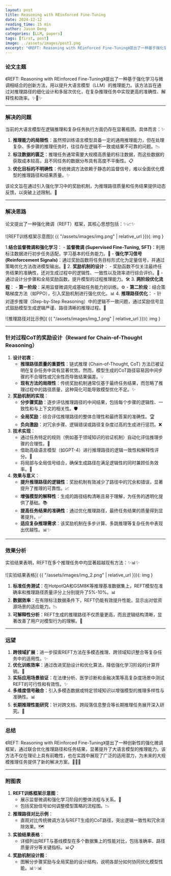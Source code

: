```yaml
---
layout: post
title: Reasoning with REinforced Fine-Tuning
date: 2024-12-12
reading_time: 15 min
author: Jason Deng
categories: [LLM, papers]
tags: [first, post]
image: ../assets/images/post1.png
excerpt: "《REFT: Reasoning with REinforced Fine-Tuning》提出了一种基于强化学习与微调相结合的创新方法，用以提升大语言模型（LLM）的推理能力。该方法旨在通过对推理路径的细化设计和多层次优化，在复杂推理任务中实现更高的准确性、解释性和效率。"
---
```


### **论文主题**

《REFT: Reasoning with REinforced Fine-Tuning》提出了一种基于强化学习与微调相结合的创新方法，用以提升大语言模型（LLM）的推理能力。该方法旨在通过对推理路径的细化设计和多层次优化，在复杂推理任务中实现更高的准确性、解释性和效率。✨📘✨

---

### **解决的问题**

当前的大语言模型在逻辑推理和复杂任务执行方面仍存在显著瓶颈。具体而言：✨

1. **推理能力的局限性**：虽然预训练语言模型具备一定的通用推理能力，但在处理复杂、多步骤的推理任务时，往往存在逻辑不一致或结果不可靠的问题。📉
2. **标注数据的匮乏**：推理任务通常需要大规模高质量的标注数据，而这些数据的获取成本较高，且不同任务的数据分布具有高度不平衡性。📋
3. **优化目标的不明确性**：传统微调方法依赖于静态的监督信号，难以全面优化模型的推理路径和结果质量。✨

该论文旨在通过引入强化学习中的奖励机制，为推理路径质量和任务结果提供动态反馈，以突破上述限制。🚀

---

### **解决思路**

论文提出了一种强化微调（REFT）框架，其核心思想包括：✨📈✨

![REFT训练框架示意图]( {{ "/assets/images/img.png" | relative_url }}){: img }

1.**结合监督微调和强化学习**：
    - **监督微调 (Supervised Fine-Tuning, SFT)**：利用标注数据进行初步任务适配，学习基本的任务能力。🎯
    - **强化学习信号 (Reinforcement Signals)**：通过奖励函数将任务目标形式化为定量信号，并通过策略优化方法改进模型输出。🎢
2. **奖励机制的设计**：
    - 奖励函数不仅关注最终任务结果的准确性，还对生成过程中的逻辑性、一致性以及效率进行综合评价。🎨
    - 通过设计分步骤和全局奖励函数，提升模型的过程推理能力。🛠️
3. **两阶段优化流程**：
    - **第一阶段**：采用监督微调完成基础任务能力的训练。⚙️
    - **第二阶段**：结合策略梯度方法（如PPO），引入奖励机制进行强化优化。📊
4. **推理路径优化**：
    - 针对逐步推理（Step-by-Step Reasoning）中的逻辑不一致问题，通过奖励信号显式鼓励模型生成逻辑严谨、路径清晰的推理过程。🌟

![推理路径对比示例]( {{ "/assets/images/img_1.png" | relative_url }}){: img }

---

### **针对过程CoT的奖励设计（Reward for Chain-of-Thought Reasoning）**

1. **设计初衷**：
    - **推理路径质量的重要性**：链式推理 (Chain-of-Thought, CoT) 方法已被证明在复杂任务中具有显著优势。然而，模型生成的CoT路径容易因中间步骤的不合理性或冗余性而导致结果偏差。💡
    - **现有方法的局限性**：传统奖励机制通常仅基于最终任务结果，而忽略了推理过程中的路径质量，这种简化可能导致模型优化不足。✨
2. **奖励机制的实现**：
    - **分步骤奖励**：逐步评估推理路径的中间结果，包括每个步骤的逻辑性、一致性和与上下文的相关性。🛡️
    - **全局奖励**：综合评估推理路径的整体合理性和最终答案的准确性。🏆
    - **负向激励**：对冗余步骤、逻辑错误或路径复杂度过高的生成进行惩罚。❌
3. **技术实现**：
    - 通过任务特定的规则（例如基于领域知识的验证机制）自动化评估推理步骤的合理性。📜
    - 借助高级语言模型（如GPT-4）进行推理路径的逻辑一致性和解释性评分。🧠
    - 将局部与全局信号结合，确保生成路径在满足逻辑性的同时兼顾任务效率。🔧
4. **效果与意义**：
    - **提升推理路径的逻辑性**：奖励机制有效减少了路径中的冗余和错误，显著提升了推理的可靠性。📈
    - **增强模型的解释性**：生成的路径结构清晰且易于理解，为任务的透明化提供了基础。📚
    - **提高任务结果的准确性**：通过优化推理路径，最终任务结果的质量得到显著提升。✅
    - **适应复杂推理需求**：该奖励机制在多步计算、多跳推理等复杂任务中表现出优越性。📊✨

---

### **效果分析**

实验结果表明，REFT在多个推理任务中均显著超越现有方法：✨📊✨

![实验结果表格]( {{ "/assets/images/img_2.png" | relative_url }}){: img }

1. **标准任务测试**：在HotpotQA和GSM8K等推理基准数据集上，REFT模型在准确率和推理路径质量评分上分别提升了5%-10%。📊
2. **数据效率**：在有限标注数据条件下，REFT仍能有效提升性能，显示出对低资源场景的适应能力。📉
3. **可解释性分析**：REFT生成的推理路径不仅质量更高，而且逻辑结构清晰，显著改善了用户对模型行为的理解。🌟

---

### **远望**

1. **跨领域扩展**：进一步探索REFT方法在多模态推理、跨领域知识整合等复杂任务中的适用性。✨
2. **优化训练效率**：通过改进奖励设计和优化算法，降低强化学习阶段的计算开销。🚀
3. **实际应用场景验证**：在法律分析、医学诊断和金融决策等高复杂度场景中测试REFT的可行性和有效性。✨
4. **多维度信号融合**：引入多模态数据或特定领域知识以增强模型的推理多样性与准确性。📊
5. **长期推理性能研究**：针对跨文档、跨段落信息整合等长期推理任务展开深入研究。🌟

---

### **总结**

《REFT: Reasoning with REinforced Fine-Tuning》提出了一种创新性的强化微调框架，通过联合优化推理路径和任务结果，显著提升了大语言模型的推理能力。该方法不仅在理论上具有前瞻性，也在实践中展现了广泛的适用潜力，为未来的大规模推理任务提供了新的解决方案。📘🌟📘

---

### **附图表**

1. **REFT训练框架示意图**：
    - 展示监督微调和强化学习阶段的整体流程与关系。🔄
    - 包括奖励信号如何调整模型策略的流程图。📉
2. **推理路径对比示例**：
    - 直观对比传统微调方法与REFT生成的CoT路径，突出逻辑一致性和冗余消除效果。🗺️
3. **实验结果表格**：
    - 详细列出REFT与基线模型在多个数据集上的性能对比，包括准确率、路径质量评分等关键指标。📊📋
4. **奖励机制设计图**：
    - 图解分步骤奖励与全局奖励的设计结构，说明各部分如何协同优化模型性能。📊✨📊